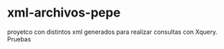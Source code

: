 # xml-archivos-pepe
proyetco con distintos xml generados para realizar consultas con Xquery. Pruebas
